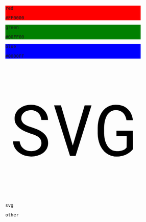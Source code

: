 <div class="grid">
    <figure class="item" style="background: red;">
      <figcaption>
        <pre class="title" title="Colour name">red</pre>
        <pre class="subtitle" title="Hex code">#FF0000</pre>
      </figcaption>
    </figure>
    <figure class="item" style="background: green;">
      <figcaption>
        <pre class="title" title="Colour name">green</pre>
        <pre class="subtitle" title="Hex code">#00FF00</pre>
      </figcaption>
    </figure>
    <figure class="item" style="background: blue;">
      <figcaption>
        <pre class="title" title="Colour name">blue</pre>
        <pre class="subtitle" title="Hex code">#0000FF</pre>
      </figcaption>
    </figure>
    <figure class="item">
      <svg xmlns="http://www.w3.org/2000/svg" viewBox="0 0 240 240"><path d="M64,142.1a12.7,12.7,0,0,0-1.8-6.9,17.2,17.2,0,0,0-4.9-4.8,30.3,30.3,0,0,0-6.5-3.2c-2.3-.9-4.6-1.6-6.8-2.3s-6.3-2.3-9.6-3.7a46.5,46.5,0,0,1-8.9-5.3,27.3,27.3,0,0,1-6.6-7.4,19.4,19.4,0,0,1-2.5-10.1,20.7,20.7,0,0,1,2.5-10.3,23.6,23.6,0,0,1,6.7-7.7,30.4,30.4,0,0,1,9.3-4.8A34.9,34.9,0,0,1,45.5,74a32.5,32.5,0,0,1,11.2,1.9,30.4,30.4,0,0,1,9.6,5.5A25.6,25.6,0,0,1,73,89.9,25.3,25.3,0,0,1,75.7,101H64a28.7,28.7,0,0,0-1.9-7,16.9,16.9,0,0,0-3.8-5.5A15.2,15.2,0,0,0,52.7,85a18.1,18.1,0,0,0-7.2-1.3,23,23,0,0,0-6.4.9,16.8,16.8,0,0,0-5.5,2.8,13.4,13.4,0,0,0-5.4,10.8,11.7,11.7,0,0,0,2,6.6,17.2,17.2,0,0,0,4.8,4.5,34.4,34.4,0,0,0,6.4,3.1l6.4,2.1,6.7,2.4a64.4,64.4,0,0,1,6.5,3,50.2,50.2,0,0,1,5.9,3.9,27.3,27.3,0,0,1,4.7,4.9,24.6,24.6,0,0,1,3.2,6,24.3,24.3,0,0,1,1.1,7.3,20,20,0,0,1-2.7,10.5,24.8,24.8,0,0,1-6.9,7.5,30.3,30.3,0,0,1-9.6,4.5A39.5,39.5,0,0,1,46,166a38.6,38.6,0,0,1-11.7-1.8,33.2,33.2,0,0,1-10.2-5.4,28.4,28.4,0,0,1-7.4-8.4,24.3,24.3,0,0,1-3-11.5H25.3a24.4,24.4,0,0,0,2.3,7.5,18,18,0,0,0,4.5,5.4,17,17,0,0,0,6.2,3.4,23.9,23.9,0,0,0,7.7,1.1,24.8,24.8,0,0,0,6.6-.8,16.4,16.4,0,0,0,5.7-2.6,12.4,12.4,0,0,0,4.1-4.4A11.9,11.9,0,0,0,64,142.1Z"/><path d="M119.6,146.4l21.1-71.2h12.1l-28.2,89.6h-9.9L86.4,75.2H98.6Z"/><path d="M226.3,153a36.1,36.1,0,0,1-13,9.9,40.2,40.2,0,0,1-16.1,3.1,30.1,30.1,0,0,1-10.1-1.7,30.8,30.8,0,0,1-8.4-4.5,31.4,31.4,0,0,1-6.4-6.7,43.1,43.1,0,0,1-4.7-8.4,49.6,49.6,0,0,1-2.8-9.5,55.6,55.6,0,0,1-1-10V114.8a55.2,55.2,0,0,1,.9-9.9,49.1,49.1,0,0,1,2.5-9.5,48.4,48.4,0,0,1,4.3-8.5,30.5,30.5,0,0,1,6.2-6.7,28.3,28.3,0,0,1,8.2-4.5A27.3,27.3,0,0,1,196.1,74a32.7,32.7,0,0,1,11.5,1.9,28.2,28.2,0,0,1,9.3,5.6,28.5,28.5,0,0,1,6.3,8.6,34.2,34.2,0,0,1,3,11.4H214.9a31.8,31.8,0,0,0-2.1-7.2,18.2,18.2,0,0,0-3.7-5.6,16.2,16.2,0,0,0-5.5-3.7,21,21,0,0,0-7.5-1.3,18.1,18.1,0,0,0-7.2,1.4,18.5,18.5,0,0,0-5.4,3.7,19.6,19.6,0,0,0-3.9,5.5,33.7,33.7,0,0,0-2.5,6.5,33.4,33.4,0,0,0-1.4,7,56,56,0,0,0-.5,6.9v10.5c.1,2.3.3,4.6.6,7a56.2,56.2,0,0,0,1.6,7.1,41.7,41.7,0,0,0,2.9,6.5,24.1,24.1,0,0,0,4.1,5.4,18.7,18.7,0,0,0,5.7,3.7,18.1,18.1,0,0,0,7.2,1.4,40.5,40.5,0,0,0,4.9-.1,25,25,0,0,0,4.9-1,22.8,22.8,0,0,0,4.5-2,12.3,12.3,0,0,0,3.5-3.3l.2-20.1H197.1v-9.6h29Z"/></svg>
      <figcaption>
        <pre class="title" title="Icon name">svg</pre>
        <pre class="subtitle" title="Category name">other</pre>
      </figcaption>
    </figure>
</div>
